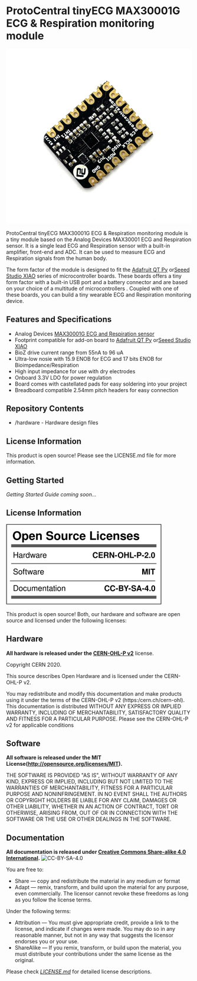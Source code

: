 # ProtoCentral tinyECG MAX30001G ECG & Respiration monitoring module

![tinyECG MAX30001](docs/images/tinyecg.jpg)

ProtoCentral tinyECG MAX30001G ECG & Respiration monitoring module is a tiny module based on the Analog Devices MAX30001 ECG and Respiration sensor. It is a single lead ECG and Respiration sensor with a built-in amplifier, front-end and ADC. It can be used to measure ECG and Respiration signals from the human body. 

The form factor of the module is designed to fit the [Adafruit QT Py](https://www.adafruit.com/category/595) or[Seeed Studio XIAO](https://wiki.seeedstudio.com/Seeeduino-XIAO/) series of microcontroller boards. These boards offers a tiny form factor with a built-in USB port and a battery connector and are based on your choice of a multitude of microcontrollers . Coupled with one of these boards, you can build a tiny wearable ECG and Respiration monitoring device.

## Features and Specifications
* Analog Devices [MAX30001G ECG and Respiration sensor](https://www.analog.com/en/products/max30001.html)
* Footprint compatible for add-on board to [Adafruit QT Py](https://www.adafruit.com/category/595) or[Seeed Studio XIAO](https://wiki.seeedstudio.com/Seeeduino-XIAO/)
* BioZ drive current range from 55nA to 96 uA
* Ultra-low nosie with 15.9 ENOB for ECG and 17 bits ENOB for Bioimpedance/Respiration
* High input impedance for use with dry electrodes
* Onboard 3.3V LDO for power regulation
* Board comes with castellated pads for easy soldering into your project
* Breadboard compatible 2.54mm pitch headers for easy connection

## Repository Contents

* /hardware - Hardware design files

## License Information

This product is open source! Please see the LICENSE.md file for more information.

## Getting Started
_Getting Started Guide coming soon..._

## License Information

![License](license_mark.svg)

This product is open source! Both, our hardware and software are open source and licensed under the following licenses:

Hardware
---------

**All hardware is released under the [CERN-OHL-P v2](https://ohwr.org/cern_ohl_p_v2.txt)** license.

Copyright CERN 2020.

This source describes Open Hardware and is licensed under the CERN-OHL-P v2.

You may redistribute and modify this documentation and make products
using it under the terms of the CERN-OHL-P v2 (https:/cern.ch/cern-ohl).
This documentation is distributed WITHOUT ANY EXPRESS OR IMPLIED
WARRANTY, INCLUDING OF MERCHANTABILITY, SATISFACTORY QUALITY
AND FITNESS FOR A PARTICULAR PURPOSE. Please see the CERN-OHL-P v2
for applicable conditions

Software
--------

**All software is released under the MIT License(http://opensource.org/licenses/MIT).**

THE SOFTWARE IS PROVIDED "AS IS", WITHOUT WARRANTY OF ANY KIND, EXPRESS OR IMPLIED, INCLUDING BUT NOT LIMITED TO THE WARRANTIES OF MERCHANTABILITY, FITNESS FOR A PARTICULAR PURPOSE AND NONINFRINGEMENT. IN NO EVENT SHALL THE AUTHORS OR COPYRIGHT HOLDERS BE LIABLE FOR ANY CLAIM, DAMAGES OR OTHER LIABILITY, WHETHER IN AN ACTION OF CONTRACT, TORT OR OTHERWISE, ARISING FROM, OUT OF OR IN CONNECTION WITH THE SOFTWARE OR THE USE OR OTHER DEALINGS IN THE SOFTWARE.

Documentation
-------------
**All documentation is released under [Creative Commons Share-alike 4.0 International](http://creativecommons.org/licenses/by-sa/4.0/).**
![CC-BY-SA-4.0](https://i.creativecommons.org/l/by-sa/4.0/88x31.png)

You are free to:

* Share — copy and redistribute the material in any medium or format
* Adapt — remix, transform, and build upon the material for any purpose, even commercially.
The licensor cannot revoke these freedoms as long as you follow the license terms.

Under the following terms:

* Attribution — You must give appropriate credit, provide a link to the license, and indicate if changes were made. You may do so in any reasonable manner, but not in any way that suggests the licensor endorses you or your use.
* ShareAlike — If you remix, transform, or build upon the material, you must distribute your contributions under the same license as the original.

Please check [*LICENSE.md*](LICENSE.md) for detailed license descriptions.